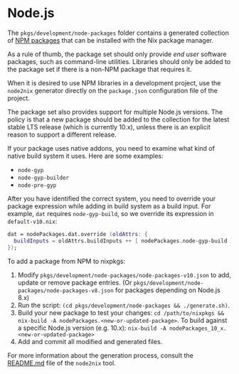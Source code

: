 Node.js
=======
The `pkgs/development/node-packages` folder contains a generated collection of
[NPM packages](https://npmjs.com/) that can be installed with the Nix package
manager.

As a rule of thumb, the package set should only provide *end user* software
packages, such as command-line utilities. Libraries should only be added to the
package set if there is a non-NPM package that requires it.

When it is desired to use NPM libraries in a development project, use the
`node2nix` generator directly on the `package.json` configuration file of the
project.

The package set also provides support for multiple Node.js versions. The policy
is that a new package should be added to the collection for the latest stable LTS
release (which is currently 10.x), unless there is an explicit reason to support
a different release.

If your package uses native addons, you need to examine what kind of native
build system it uses. Here are some examples:

* `node-gyp`
* `node-gyp-builder`
* `node-pre-gyp`

After you have identified the correct system, you need to override your package
expression while adding in build system as a build input. For example, `dat`
requires `node-gyp-build`, so we override its expression in `default-v10.nix`:

```nix
dat = nodePackages.dat.override (oldAttrs: {
  buildInputs = oldAttrs.buildInputs ++ [ nodePackages.node-gyp-build ];
});
```

To add a package from NPM to nixpkgs:

 1. Modify `pkgs/development/node-packages/node-packages-v10.json` to add, update
    or remove package entries. (Or `pkgs/development/node-packages/node-packages-v8.json`
    for packages depending on Node.js 8.x)
 2. Run the script: `(cd pkgs/development/node-packages && ./generate.sh)`.
 3. Build your new package to test your changes:
    `cd /path/to/nixpkgs && nix-build -A nodePackages.<new-or-updated-package>`.
    To build against a specific Node.js version (e.g. 10.x):
    `nix-build -A nodePackages_10_x.<new-or-updated-package>`
 4. Add and commit all modified and generated files.

For more information about the generation process, consult the
[README.md](https://github.com/svanderburg/node2nix) file of the `node2nix`
tool.
